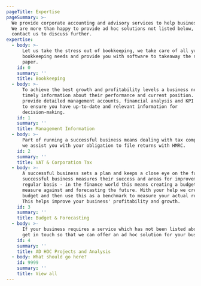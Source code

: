 ```yaml
---
pageTitle: Expertise
pageSummary: >-
  We provide corporate accounting and advisory services to help businesses grow.
  We are more than happy to provide ad hoc solutions not listed below, please
  contact us to discuss further.
expertise:
  - body: >-
      Let us take the stress out of bookkeeping, we take care of all your
      bookkeeping needs and provide you with software to takeaway the need for
      paper.
    id: 0
    summary: ''
    title: Bookkeeping
  - body: >-
      To achieve the best growth and profitability levels a business needs
      timely information about their performance and current position. We
      provide detailed management accounts, financial analysis and KPI reporting
      to ensure you have up-to-date and relevant information for
      decision-making.
    id: 1
    summary: ''
    title: Management Information
  - body: >-
      Part of running a successful business means dealing with tax compliance,
      we assist you with your obligation to file returns with HMRC.
    id: 2
    summary: ''
    title: VAT & Corporation Tax
  - body: >-
      A successful business sets a plan and keeps a close eye on the future, a
      successful business measures their success and areas for improvement on a
      regular basis - in the finance world this means creating a budget to
      measure against and forecasting the future. With your help we create a
      budget and then use this as a benchmark to measure your actual results.
      This helps improve your business' profitability and growth.
    id: 3
    summary: ''
    title: Budget & Forecasting
  - body: >-
      If your business requires a service which has not been listed above please
      get in touch so that we can offer an ad hoc solution for your business.
    id: 4
    summary: ''
    title: AD HOC Projects and Analysis
  - body: What should go here?
    id: 9999
    summary: ''
    title: View all
---
```


